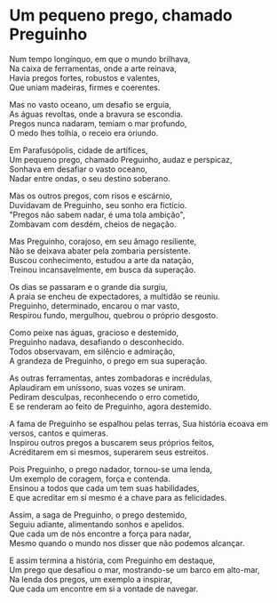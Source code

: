 # Um pequeno prego, chamado Preguinho

Num tempo longínquo, em que o mundo brilhava,<br>
Na caixa de ferramentas, onde a arte reinava,<br>
Havia pregos fortes, robustos e valentes,<br>
Que uniam madeiras, firmes e coerentes.

Mas no vasto oceano, um desafio se erguia,<br>
As águas revoltas, onde a bravura se escondia.<br>
Pregos nunca nadaram, temiam o mar profundo,<br>
O medo lhes tolhia, o receio era oriundo.

Em Parafusópolis, cidade de artífices,<br>
Um pequeno prego, chamado Preguinho, audaz e perspicaz,<br>
Sonhava em desafiar o vasto oceano,<br>
Nadar entre ondas, o seu destino soberano.

Mas os outros pregos, com risos e escárnio,<br>
Duvidavam de Preguinho, seu sonho era fictício.<br>
"Pregos não sabem nadar, é uma tola ambição",<br>
Zombavam com desdém, cheios de negação.

Mas Preguinho, corajoso, em seu âmago resiliente,<br>
Não se deixava abater pela zombaria persistente.<br>
Buscou conhecimento, estudou a arte da natação,<br>
Treinou incansavelmente, em busca da superação.

Os dias se passaram e o grande dia surgiu,<br>
A praia se encheu de expectadores, a multidão se reuniu.<br>
Preguinho, determinado, encarou o mar vasto,<br>
Respirou fundo, mergulhou, quebrou o próprio desgosto.

Como peixe nas águas, gracioso e destemido,<br>
Preguinho nadava, desafiando o desconhecido.<br>
Todos observavam, em silêncio e admiração,<br>
A grandeza de Preguinho, o prego em sua superação.

As outras ferramentas, antes zombadoras e incrédulas,<br>
Aplaudiram em uníssono, suas vozes se uniram.<br>
Pediram desculpas, reconhecendo o erro cometido,<br>
E se renderam ao feito de Preguinho, agora destemido.

A fama de Preguinho se espalhou pelas terras,
Sua história ecoava em versos, cantos e quimeras.<br>
Inspirou outros pregos a buscarem seus próprios feitos,<br>
Acreditarem em si mesmos, superarem seus estreitos.

Pois Preguinho, o prego nadador, tornou-se uma lenda,<br>
Um exemplo de coragem, força e contenda.<br>
Ensinou a todos que cada um tem suas habilidades,<br>
E que acreditar em si mesmo é a chave para as felicidades.

Assim, a saga de Preguinho, o prego destemido,<br>
Seguiu adiante, alimentando sonhos e apelidos.<br>
Que cada um de nós encontre a força para nadar,<br>
Mesmo quando o mundo nos disser que não podemos alcançar.

E assim termina a história, com Preguinho em destaque,<br>
Um prego que desafiou o mar, mostrando-se um barco em alto-mar,<br>
Na lenda dos pregos, um exemplo a inspirar,<br>
Que cada um encontre em si a vontade de navegar.
